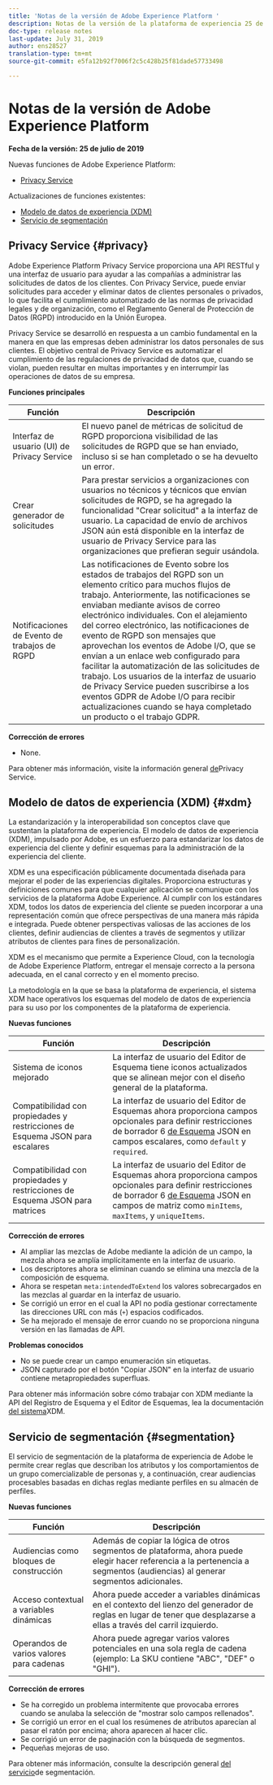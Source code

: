 ```yaml
---
title: 'Notas de la versión de Adobe Experience Platform '
description: Notas de la versión de la plataforma de experiencia 25 de julio de 2019
doc-type: release notes
last-update: July 31, 2019
author: ens28527
translation-type: tm+mt
source-git-commit: e5fa12b92f7006f2c5c428b25f81dade57733498

---
```



# Notas de la versión de Adobe Experience Platform

**Fecha de la versión: 25 de julio de 2019**

Nuevas funciones de Adobe Experience Platform:

* [Privacy Service](#privacy)

Actualizaciones de funciones existentes:

* [Modelo de datos de experiencia (XDM)](#xdm)
* [Servicio de segmentación](#segmentation)

## Privacy Service {#privacy}

Adobe Experience Platform Privacy Service proporciona una API RESTful y una interfaz de usuario para ayudar a las compañías a administrar las solicitudes de datos de los clientes. Con Privacy Service, puede enviar solicitudes para acceder y eliminar datos de clientes personales o privados, lo que facilita el cumplimiento automatizado de las normas de privacidad legales y de organización, como el Reglamento General de Protección de Datos (RGPD) introducido en la Unión Europea.

Privacy Service se desarrolló en respuesta a un cambio fundamental en la manera en que las empresas deben administrar los datos personales de sus clientes. El objetivo central de Privacy Service es automatizar el cumplimiento de las regulaciones de privacidad de datos que, cuando se violan, pueden resultar en multas importantes y en interrumpir las operaciones de datos de su empresa.

**Funciones principales**

| Función | Descripción |
|---|---|
| Interfaz de usuario (UI) de Privacy Service | El nuevo panel de métricas de solicitud de RGPD proporciona visibilidad de las solicitudes de RGPD que se han enviado, incluso si se han completado o se ha devuelto un error. |
| Crear generador de solicitudes | Para prestar servicios a organizaciones con usuarios no técnicos y técnicos que envían solicitudes de RGPD, se ha agregado la funcionalidad &quot;Crear solicitud&quot; a la interfaz de usuario. La capacidad de envío de archivos JSON aún está disponible en la interfaz de usuario de Privacy Service para las organizaciones que prefieran seguir usándola. |
| Notificaciones de Evento de trabajos de RGPD | Las notificaciones de Evento sobre los estados de trabajos del RGPD son un elemento crítico para muchos flujos de trabajo. Anteriormente, las notificaciones se enviaban mediante avisos de correo electrónico individuales. Con el alejamiento del correo electrónico, las notificaciones de evento de RGPD son mensajes que aprovechan los eventos de Adobe I/O, que se envían a un enlace web configurado para facilitar la automatización de las solicitudes de trabajo. Los usuarios de la interfaz de usuario de Privacy Service pueden suscribirse a los eventos GDPR de Adobe I/O para recibir actualizaciones cuando se haya completado un producto o el trabajo GDPR. |

**Corrección de errores**

* None.

Para obtener más información, visite la información general [de](../../privacy-service/home.md)Privacy Service.

## Modelo de datos de experiencia (XDM) {#xdm}

La estandarización y la interoperabilidad son conceptos clave que sustentan la plataforma de experiencia. El modelo de datos de experiencia (XDM), impulsado por Adobe, es un esfuerzo para estandarizar los datos de experiencia del cliente y definir esquemas para la administración de la experiencia del cliente.

XDM es una especificación públicamente documentada diseñada para mejorar el poder de las experiencias digitales. Proporciona estructuras y definiciones comunes para que cualquier aplicación se comunique con los servicios de la plataforma Adobe Experience. Al cumplir con los estándares XDM, todos los datos de experiencia del cliente se pueden incorporar a una representación común que ofrece perspectivas de una manera más rápida e integrada. Puede obtener perspectivas valiosas de las acciones de los clientes, definir audiencias de clientes a través de segmentos y utilizar atributos de clientes para fines de personalización.

XDM es el mecanismo que permite a Experience Cloud, con la tecnología de Adobe Experience Platform, entregar el mensaje correcto a la persona adecuada, en el canal correcto y en el momento preciso.

La metodología en la que se basa la plataforma de experiencia, el sistema XDM hace operativos los esquemas del modelo de datos de experiencia para su uso por los componentes de la plataforma de experiencia.

**Nuevas funciones**

| Función | Descripción |
|---|---|
| Sistema de iconos mejorado | La interfaz de usuario del Editor de Esquema tiene iconos actualizados que se alinean mejor con el diseño general de la plataforma. |
| Compatibilidad con propiedades y restricciones de Esquema JSON para escalares | La interfaz de usuario del Editor de Esquemas ahora proporciona campos opcionales para definir restricciones de borrador 6 [de Esquema](https://tools.ietf.org/html/draft-wright-json-schema-01) JSON en campos escalares, como `default` y `required`. |
| Compatibilidad con propiedades y restricciones de Esquema JSON para matrices | La interfaz de usuario del Editor de Esquemas ahora proporciona campos opcionales para definir restricciones de borrador 6 [de Esquema](https://tools.ietf.org/html/draft-wright-json-schema-01) JSON en campos de matriz como `minItems`, `maxItems`, y `uniqueItems`. |

**Corrección de errores**

* Al ampliar las mezclas de Adobe mediante la adición de un campo, la mezcla ahora se amplía implícitamente en la interfaz de usuario.
* Los descriptores ahora se eliminan cuando se elimina una mezcla de la composición de esquema.
* Ahora se respetan `meta:intendedToExtend` los valores sobrecargados en las mezclas al guardar en la interfaz de usuario.
* Se corrigió un error en el cual la API no podía gestionar correctamente las direcciones URL con más (`+`) espacios codificados.
* Se ha mejorado el mensaje de error cuando no se proporciona ninguna versión en las llamadas de API.

**Problemas conocidos**

* No se puede crear un campo enumeración sin etiquetas.
* JSON capturado por el botón &quot;Copiar JSON&quot; en la interfaz de usuario contiene metapropiedades superfluas.

Para obtener más información sobre cómo trabajar con XDM mediante la API del Registro de Esquema y el Editor de Esquemas, lea la documentación [del sistema](../../xdm/home.md)XDM.

## Servicio de segmentación {#segmentation}

El servicio de segmentación de la plataforma de experiencia de Adobe le permite crear reglas que describan los atributos y los comportamientos de un grupo comercializable de personas y, a continuación, crear audiencias procesables basadas en dichas reglas mediante perfiles en su almacén de perfiles.

**Nuevas funciones**

| Función | Descripción |
| -----------| ---------- |
| Audiencias como bloques de construcción | Además de copiar la lógica de otros segmentos de plataforma, ahora puede elegir hacer referencia a la pertenencia a segmentos (audiencias) al generar segmentos adicionales. |
| Acceso contextual a variables dinámicas | Ahora puede acceder a variables dinámicas en el contexto del lienzo del generador de reglas en lugar de tener que desplazarse a ellas a través del carril izquierdo. |
| Operandos de varios valores para cadenas | Ahora puede agregar varios valores potenciales en una sola regla de cadena (ejemplo: La SKU contiene &quot;ABC&quot;, &quot;DEF&quot; o &quot;GHI&quot;). |

**Corrección de errores**

* Se ha corregido un problema intermitente que provocaba errores cuando se anulaba la selección de &quot;mostrar solo campos rellenados&quot;.
* Se corrigió un error en el cual los resúmenes de atributos aparecían al pasar el ratón por encima; ahora aparecen al hacer clic.
* Se corrigió un error de paginación con la búsqueda de segmentos.
* Pequeñas mejoras de uso.

Para obtener más información, consulte la descripción general [del servicio](../../segmentation/home.md)de segmentación.